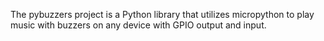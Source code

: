 The pybuzzers project is a Python library that utilizes micropython to play music with buzzers on any device with GPIO output and input. 
